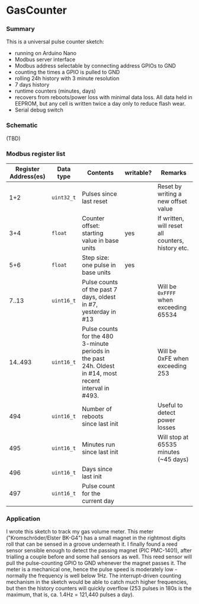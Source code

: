 # GasCounter

### Summary
This is a universal pulse counter sketch:
- running on Arduino Nano
- Modbus server interface
- Modbus address selectable by connecting address GPIOs to GND
- counting the times a GPIO is pulled to GND
- rolling 24h history with 3 minute resolution
- 7 days history
- runtime counters (minutes, days)
- recovers from reboots/power loss with minimal data loss. All data held in EEPROM, but any cell is written twice a day only to reduce flash wear.
- Serial debug switch

### Schematic
(TBD)

### Modbus register list
Register Address(es)|Data type|Contents|writable?|Remarks
--- | --- | --- | --- | ---
1+2|``uint32_t``|Pulses since last reset| |Reset by writing a new offset value
3+4|``float``|Counter offset: starting value in base units|yes|If written, will reset all counters, history etc.
5+6|``float``|Step size: one pulse in base units|yes|
7..13|``uint16_t``|Pulse counts of the past 7 days, oldest in #7, yesterday in #13| |Will be ``0xFFFF`` when exceeding 65534
14..493|``uint16_t``|Pulse counts for the 480 3-minute periods in the past 24h. Oldest in #14, most recent interval in #493.| | Will be 0xFE when exceeding 253
494|``uint16_t``|Number of reboots since last init| |Useful to detect power losses
495|``uint16_t``|Minutes run since last init| |Will stop at 65535 minutes (~45 days)
496|``uint16_t``|Days since last init| |
497|``uint16_t``|Pulse count for the current day| |

### Application
I wrote this sketch to track my gas volume meter.
This meter ("Kromschröder/Elster BK-G4") has a small magnet in the rightmost digits roll that can be sensed in a groove underneath it.
I finally found a reed sensor sensible enough to detect the passing magnet (PIC PMC-1401), after trialling a couple before and some hall sensors as well.
This reed sensor will pull the pulse-counting GPIO to GND whenever the magnet passes it.
The meter is a mechanical one, hence the pulse speed is moderately low - normally the frequency is well below 1Hz.
The interrupt-driven counting mechanism in the sketch would be able to catch much higher frequencies, but then the history counters will quickly overflow
(253 pulses in 180s is the maximum, that is, ca. 1.4Hz = 121,440 pulses a day).
